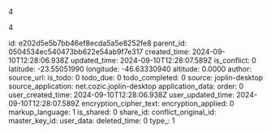 4

4

id: e202d5e5b7bb46ef8ecda5a5e8252fe8
parent_id: 0504534ec540473bb622e54ab9f7e317
created_time: 2024-09-10T12:28:06.938Z
updated_time: 2024-09-10T12:28:07.589Z
is_conflict: 0
latitude: -23.55051990
longitude: -46.63330940
altitude: 0.0000
author: 
source_url: 
is_todo: 0
todo_due: 0
todo_completed: 0
source: joplin-desktop
source_application: net.cozic.joplin-desktop
application_data: 
order: 0
user_created_time: 2024-09-10T12:28:06.938Z
user_updated_time: 2024-09-10T12:28:07.589Z
encryption_cipher_text: 
encryption_applied: 0
markup_language: 1
is_shared: 0
share_id: 
conflict_original_id: 
master_key_id: 
user_data: 
deleted_time: 0
type_: 1